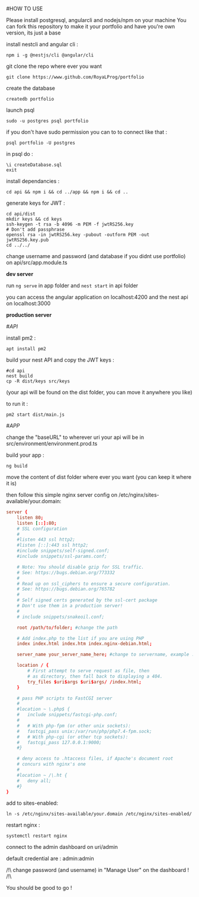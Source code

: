 #HOW TO USE

Please install postgresql, angularcli and nodejs/npm on your machine
You can fork this repository to make it your portfolio and have you're own version, its just a base

install nestcli and angular cli :
```shell
npm i -g @nestjs/cli @angular/cli
```

git clone the repo where ever you want
```shell
git clone https://www.github.com/RoyaLProg/portfolio 
```

create the database
```shell
createdb portfolio
```

launch psql
```shell
sudo -u postgres psql portfolio 
```

if you don't have sudo permission you can to to connect like that :
```shell
psql portfolio -U postgres
```

in psql do : 
```
\i createDatabase.sql
exit
```

install dependancies :
```shell
cd api && npm i && cd ../app && npm i && cd ..
```

generate keys for JWT :
```shell
cd api/dist
mkdir keys && cd keys
ssh-keygen -t rsa -b 4096 -m PEM -f jwtRS256.key
# Don't add passphrase
openssl rsa -in jwtRS256.key -pubout -outform PEM -out jwtRS256.key.pub
cd ../../
```

change username and password (and database if you didnt use portfolio) on api/src/app.module.ts

**dev server**

run `ng serve` in app folder and `nest start` in api folder

you can access the angular application on localhost:4200
and the nest api on localhost:3000

**production server**

#*API*

install pm2 :
```shell
apt install pm2
```

build your nest API and copy the JWT keys :
```shell
#cd api
nest build
cp -R dist/keys src/keys

```
(your api will be found on the dist folder, you can move it anywhere you like)

to run it :
```shell
pm2 start dist/main.js
```

#*APP*

change the "baseURL" to wherever uri your api will be in src/environment/environment.prod.ts

build your app :
```shell
ng build
```

move the content of dist folder where ever you want (you can keep it where it is)

then follow this simple nginx server config on /etc/nginx/sites-available/your.domain:

```conf
server {
	listen 80;
	listen [::]:80;
	# SSL configuration
	#
	#listen 443 ssl http2;
	#listen [::]:443 ssl http2;
	#include snippets/self-signed.conf;
	#include snippets/ssl-params.conf;

	# Note: You should disable gzip for SSL traffic.
	# See: https://bugs.debian.org/773332
	#
	# Read up on ssl_ciphers to ensure a secure configuration.
	# See: https://bugs.debian.org/765782
	#
	# Self signed certs generated by the ssl-cert package
	# Don't use them in a production server!
	#
	# include snippets/snakeoil.conf;

	root /path/to/folder; #change the path

	# Add index.php to the list if you are using PHP
	index index.html index.htm index.nginx-debian.html;

	server_name your_server_name_here; #change to servername, example : domaine.fr

	location / {
		# First attempt to serve request as file, then
		# as directory, then fall back to displaying a 404.
		try_files $uri$args $uri$args/ /index.html;
	}

	# pass PHP scripts to FastCGI server
	#
	#location ~ \.php$ {
	#	include snippets/fastcgi-php.conf;
	#
	#	# With php-fpm (or other unix sockets):
	#	fastcgi_pass unix:/var/run/php/php7.4-fpm.sock;
	#	# With php-cgi (or other tcp sockets):
	#	fastcgi_pass 127.0.0.1:9000;
	#}

	# deny access to .htaccess files, if Apache's document root
	# concurs with nginx's one
	#
	#location ~ /\.ht {
	#	deny all;
	#}
}
```

add to sites-enabled:
```shell
ln -s /etc/nginx/sites-available/your.domain /etc/nginx/sites-enabled/
```

restart nginx :
```shell
systemctl restart nginx
```

connect to the admin dashboard on uri/admin

default credential are : admin:admin

/!\ change password (and username) in "Manage User" on the dashboard ! /!\

You should be good to go !
 

